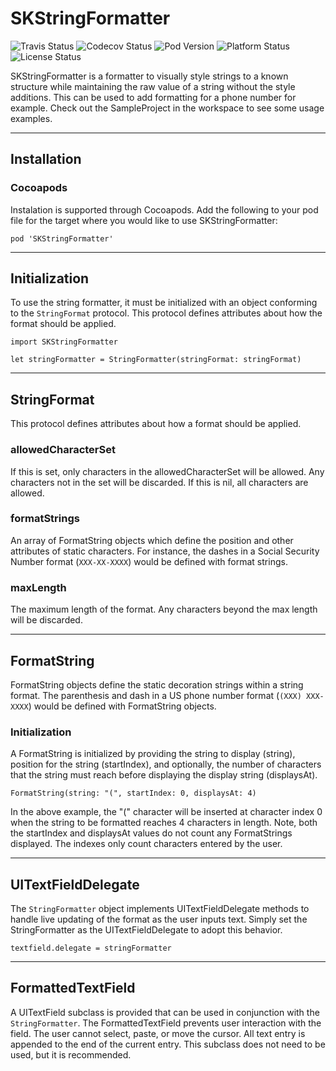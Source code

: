 # SKStringFormatter

![Travis Status](https://travis-ci.org/skladek/SKStringFormatter.svg?branch=master)
![Codecov Status](https://img.shields.io/codecov/c/github/skladek/SKStringFormatter.svg)
![Pod Version](https://img.shields.io/cocoapods/v/SKStringFormatter.svg)
![Platform Status](https://img.shields.io/cocoapods/p/SKStringFormatter.svg)
![License Status](https://img.shields.io/github/license/skladek/SKStringFormatter.svg)

SKStringFormatter is a formatter to visually style strings to a known structure while maintaining the raw value of a string without the style additions. This can be used to add formatting for a phone number for example. Check out the SampleProject in the workspace to see some usage examples.

---

## Installation

### Cocoapods

Instalation is supported through Cocoapods. Add the following to your pod file for the target where you would like to use SKStringFormatter:

```
pod 'SKStringFormatter'
```

---

## Initialization

To use the string formatter, it must be initialized with an object conforming to the `StringFormat` protocol. This protocol defines attributes about how the format should be applied.


```
import SKStringFormatter
```

```
let stringFormatter = StringFormatter(stringFormat: stringFormat)
```

---

## StringFormat
This protocol defines attributes about how a format should be applied.

### allowedCharacterSet
If this is set, only characters in the allowedCharacterSet will be allowed. Any characters not in the set will be discarded. If this is nil, all characters are allowed.

### formatStrings
An array of FormatString objects which define the position and other attributes of static characters. For instance, the dashes in a Social Security Number format (`XXX-XX-XXXX`) would be defined with format strings.

### maxLength
The maximum length of the format. Any characters beyond the max length will be discarded.

---

## FormatString
FormatString objects define the static decoration strings within a string format. The parenthesis and dash in a US phone number format (`(XXX) XXX-XXXX`) would be defined with FormatString objects.

### Initialization
A FormatString is initialized by providing the string to display (string), position for the string (startIndex), and optionally, the number of characters that the string must reach before displaying the display string (displaysAt).

```
FormatString(string: "(", startIndex: 0, displaysAt: 4)
```

In the above example, the "(" character will be inserted at character index 0 when the string to be formatted reaches 4 characters in length. Note, both the startIndex and displaysAt values do not count any FormatStrings displayed. The indexes only count characters entered by the user.

---

## UITextFieldDelegate
The `StringFormatter` object implements UITextFieldDelegate methods to handle live updating of the format as the user inputs text. Simply set the StringFormatter as the UITextFieldDelegate to adopt this behavior.

```
textfield.delegate = stringFormatter
```

---

## FormattedTextField
A UITextField subclass is provided that can be used in conjunction with the `StringFormatter`. The FormattedTextField prevents user interaction with the field. The user cannot select, paste, or move the cursor. All text entry is appended to the end of the current entry. This subclass does not need to be used, but it is recommended.